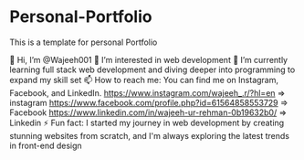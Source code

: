 # Personal-Portfolio
 This is a template for personal Portfolio

👋 Hi, I’m @Wajeeh001
👀 I’m interested in web development
🌱 I’m currently learning full stack web development and diving deeper into programming to expand my skill set
📫 How to reach me: You can find me on Instagram, Facebook, and LinkedIn.
https://www.instagram.com/wajeeh_.r/?hl=en => instagram
https://www.facebook.com/profile.php?id=61564858553729 => Facebook
https://www.linkedin.com/in/wajeeh-ur-rehman-0b19632b0/ => Linkedin
⚡ Fun fact: I started my journey in web development by creating stunning websites from scratch, and I'm always exploring the latest trends in front-end design
